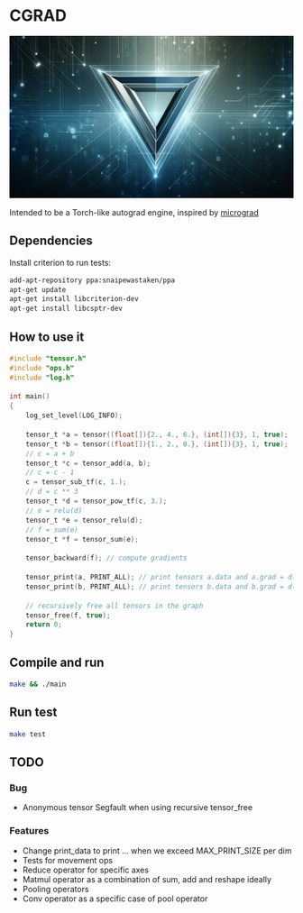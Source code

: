 # CGRAD
![logo](docs/logo.png)

Intended to be a Torch-like autograd engine, inspired by [micrograd](https://github.com/karpathy/micrograd/tree/master)

## Dependencies
Install criterion to run tests:
```bash
add-apt-repository ppa:snaipewastaken/ppa
apt-get update
apt-get install libcriterion-dev
apt-get install libcsptr-dev
```

## How to use it
```C
#include "tensor.h"
#include "ops.h"
#include "log.h"

int main()
{
    log_set_level(LOG_INFO);

    tensor_t *a = tensor((float[]){2., 4., 6.}, (int[]){3}, 1, true);
    tensor_t *b = tensor((float[]){1., 2., 0.}, (int[]){3}, 1, true);
    // c = a + b
    tensor_t *c = tensor_add(a, b);
    // c = c - 1
    c = tensor_sub_tf(c, 1.);
    // d = c ** 3
    tensor_t *d = tensor_pow_tf(c, 3.);
    // e = relu(d)
    tensor_t *e = tensor_relu(d);
    // f = sum(e)
    tensor_t *f = tensor_sum(e);

    tensor_backward(f); // compute gradients

    tensor_print(a, PRINT_ALL); // print tensors a.data and a.grad = d(f)/d(a)
    tensor_print(b, PRINT_ALL); // print tensors b.data and b.grad = d(f)/d(b)

    // recursively free all tensors in the graph
    tensor_free(f, true);
    return 0;
}
```

## Compile and run

```bash
make && ./main
```

## Run test

```bash
make test
```

## TODO

### Bug
- Anonymous tensor Segfault when using recursive tensor_free

### Features
- Change print_data to print ... when we exceed MAX_PRINT_SIZE per dim
- Tests for movement ops
- Reduce operator for specific axes
- Matmul operator as a combination of sum, add and reshape ideally
- Pooling operators
- Conv operator as a specific case of pool operator
